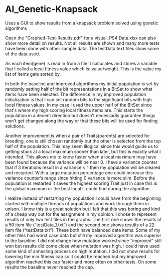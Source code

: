 # AI_Genetic-Knapsack

Uses a GUI to show results from a knapsack problem solved using genetic algorithms

Open the "Graphed-Test-Results.pdf" for a visual.
PS4 Data.xlsx can also show more detail on results.
Not all results are shown and many more tests have been done with other sample data.
The testData text files show some of the data used.

As each item(gene) is read in from a file it calculates and stores a variable that I called a local fitness value which is: value/weight. This is the value my list of items gets sorted by.

In both the baseline and improved algorithms my initial population is set by randomly setting half of the bit representations in a BitSet to show what items have been selected. The difference in my improved population initialization is that I can set random bits to the significant bits with high local fitness values. In my case I used the upper half of the BitSet since that's where my high scoring local fitness items are. This starts the population in a decent direction but doesn’t necessarily guarantee things won’t get changed along the way or that these bits will be used for finding solutions.

Another improvement is when a pair of Traits(parents) are selected for breeding, one is still chosen randomly but the other is selected from the top half of the population. This may seem illogical since this would guide us to getting stuck at a local maximum sooner than later, but this is exactly what I intended. This allows me to know faster when a local maximum may have been found because the variance will be near 0. I have a variance counter that if 3 iterations result in a variance < 1 then my population will be cleared and restarted. With a large mutation percentage one could increase this variance counter’s range since hitting 0 variance is more slim. Before the population is restarted it saves the highest scoring Trait just in case this is the global maximum or the best local it could find during the algorithm.

I realize instead of restarting my population I could have from the beginning started with multiple threads of populations and work through them in unison. I know this is a great solution but I felt that this was boring and kind of a cheap way out for the assignment in my opinion.
I chose to represent results of only two test files in the graphs. The first one shows the results of a 50 item file (“testData_1.txt”) and the second one shows results of a 22 item file (“testData.txt”). These both have balanced data items. Some of my other files had worst case data but still my improved algorithm was superior to the baseline. I did not change how mutation worked since “improved” still won but results did come close when mutation was high. I could have used some kind of annealing process on high mutation. I did not show results for lowering the min fitness cap so it could be reached but my improved algorithm reached this cap faster and more often on other tests. On some results the baseline never reached the cap.
